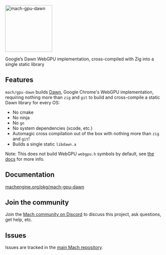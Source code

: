 <a href="https://machengine.org/pkg/mach-gpu-dawn">
    <picture>
        <source media="(prefers-color-scheme: dark)" srcset="https://machengine.org/assets/mach/gpu-dawn-full-dark.svg">
        <img alt="mach-gpu-dawn" src="https://machengine.org/assets/mach/gpu-dawn-full-light.svg" height="150px">
    </picture>
</a>

Google’s Dawn WebGPU implementation, cross-compiled with Zig into a single static library

## Features

`mach/gpu-dawn` builds [Dawn](https://dawn.googlesource.com/dawn/), Google Chrome's WebGPU implementation, requiring nothing more than `zig` and `git` to build and cross-compile a static Dawn library for every OS:

* No cmake
* No ninja
* No `gn`
* No system dependencies (xcode, etc.)
* Automagic cross compilation out of the box with nothing more than `zig` and `git`!
* Builds a single static `libdawn.a`

Note: This does not build WebGPU `webgpu.h` symbols by default, see [the docs](https://machengine.org/pkg/mach-gpu-dawn) for more info.

## Documentation

[machengine.org/pkg/mach-gpu-dawn](https://machengine.org/pkg/mach-gpu-dawn)

## Join the community

Join the [Mach community on Discord](https://discord.gg/XNG3NZgCqp) to discuss this project, ask questions, get help, etc.

## Issues

Issues are tracked in the [main Mach repository](https://github.com/hexops/mach/issues?q=is%3Aissue+is%3Aopen+label%3Agpu-dawn).

